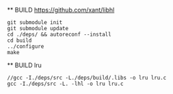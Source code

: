 ** BUILD https://github.com/xant/libhl
```
git submodule init
git submodule update
cd ./deps/ && autoreconf --install
cd build
../configure
make
```

** BUILD lru 
```
//gcc -I./deps/src -L./deps/build/.libs -o lru lru.c
gcc -I./deps/src -L. -lhl -o lru lru.c
```
